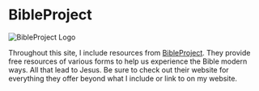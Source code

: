 # BibleProject

![BibleProject Logo](/media/bible-project/white-on-blue.png)

Throughout this site, I include resources from [BibleProject](https://bibleproject.com). They provide free resources of various forms to help us experience the Bible modern ways. All that lead to Jesus. Be sure to check out their website for everything they offer beyond what I include or link to on my website.